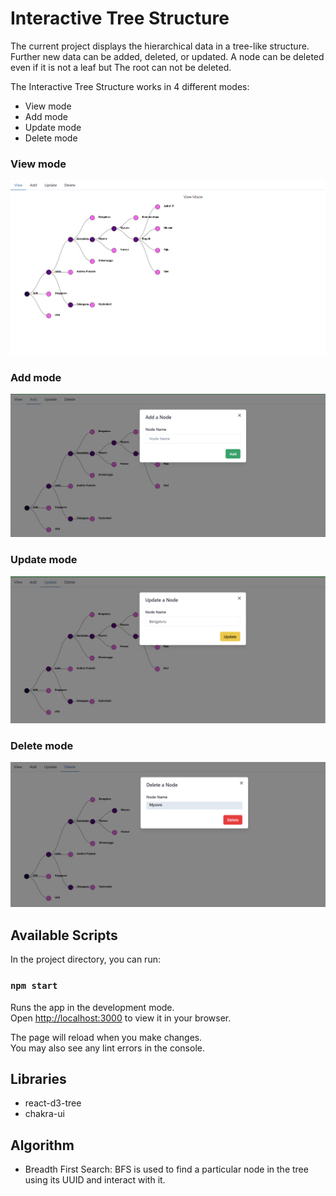 
# Interactive Tree Structure

The current project displays the hierarchical data in a tree-like structure. Further new data can be added, deleted, or updated. 
A node can be deleted even if it is not a leaf but The root can not be deleted.

The Interactive Tree Structure works in 4 different modes:

- View mode
- Add mode
- Update mode
- Delete mode

### View mode

![View mode!](/images/ViewTreeStructure.png "View mode")

### Add mode

![Add mode!](/images/AddNode.png "Add mode")

### Update mode

![Update mode!](/images/UpdateNode.png "Update mode")

### Delete mode

![Delete mode!](/images/DeleteNode.png "Delete mode")

## Available Scripts

In the project directory, you can run:

### `npm start`

Runs the app in the development mode.\
Open [http://localhost:3000](http://localhost:3000) to view it in your browser.

The page will reload when you make changes.\
You may also see any lint errors in the console.

## Libraries

- react-d3-tree
- chakra-ui

## Algorithm

- Breadth First Search: BFS is used to find a particular node in the tree using its UUID and interact with it.



